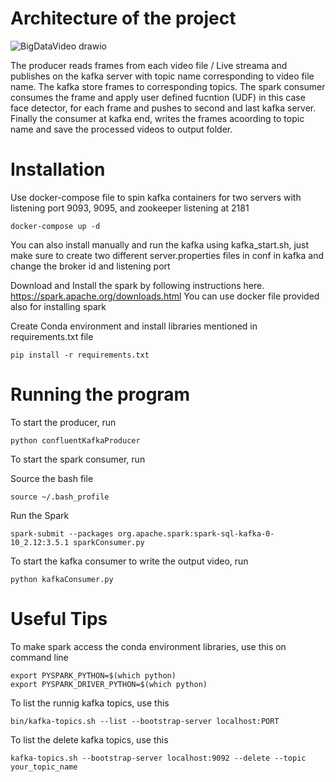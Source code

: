 # Architecture of the project


![BigDataVideo drawio](https://github.com/user-attachments/assets/52548c39-2f1e-4e20-82b2-13d24758cb2c)

The producer reads frames from each video file / Live streama and publishes on the kafka server with topic name corresponding to video file name. The kafka store frames to corresponding topics.
The spark consumer consumes the frame and apply user defined fucntion (UDF) in this case face detector, for each frame and pushes to second and last kafka server. Finally the consumer at kafka end, writes the frames
acoording to topic name and save the processed videos to output folder.

# Installation

Use docker-compose file to spin kafka containers for two servers with listening port 9093, 9095, and zookeeper listening at 2181

```
docker-compose up -d
```

You can also install manually and run the kafka using kafka_start.sh, just make sure to create two different server.properties files in conf in kafka and 
change the broker id and listening port

Download and Install the spark by following instructions here. https://spark.apache.org/downloads.html
You can use docker file provided also for installing spark

Create Conda environment and install libraries mentioned in requirements.txt file

```
pip install -r requirements.txt
```
# Running the program

To start the producer, run

```
python confluentKafkaProducer
```

To start the spark consumer, run

Source the bash file
```
source ~/.bash_profile
```
Run the Spark
```
spark-submit --packages org.apache.spark:spark-sql-kafka-0-10_2.12:3.5.1 sparkConsumer.py
```

To start the kafka consumer to write the output video, run

```
python kafkaConsumer.py
```


# Useful Tips

To make spark access the conda environment libraries, use this on command line

```
export PYSPARK_PYTHON=$(which python)
export PYSPARK_DRIVER_PYTHON=$(which python)
```

To list the runnig kafka topics, use this

```
bin/kafka-topics.sh --list --bootstrap-server localhost:PORT
```

To list the delete kafka topics, use this

```
kafka-topics.sh --bootstrap-server localhost:9092 --delete --topic your_topic_name
```

